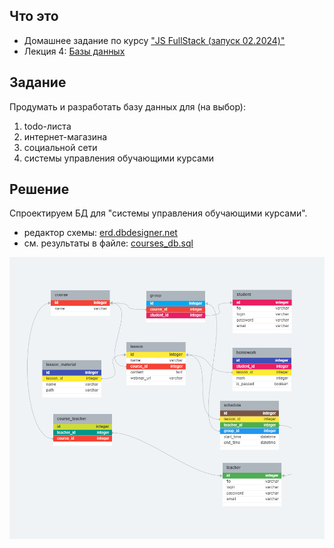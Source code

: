 ## Что это

- Домашнее задание по курсу ["JS FullStack (запуск 02.2024)"](https://greenatomcaselab.ispringlearn.ru/content/info/18595)
- Лекция 4: [Базы данных](https://greenatomcaselab.ispringlearn.ru/content/info/18790/from/18610)

## Задание

Продумать и разработать базу данных для (на выбор):
1) todo-листа
2) интернет-магазина
3) социальной сети
4) системы управления обучающими курсами

## Решение
Спроектируем БД для "системы управления обучающими курсами".

- редактор схемы: [erd.dbdesigner.net](https://erd.dbdesigner.net/designer/schema/1709128408-untitled) 
- см. результаты в файле:
[courses_db.sql](courses_db.sql) 
 
![db shema](courses_db.png)